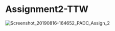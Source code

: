 # Assignment2-TTW
![Screenshot_20190816-164652_PADC_Assign_2](https://user-images.githubusercontent.com/47914132/63163243-ec889e00-c04a-11e9-842a-b1f1a91df1ad.jpg)
